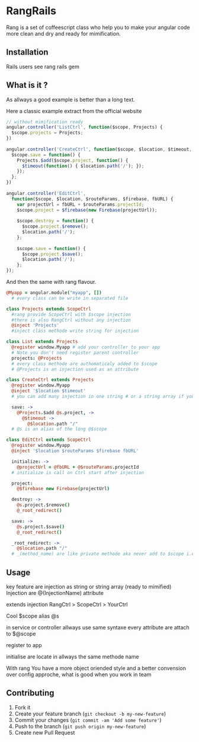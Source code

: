 # RangRails

Rang is a set of coffeescript class who help you to make your angular code
more clean and dry and ready for mimification.

## Installation

Rails users see rang rails gem


## What is it ?


As allways a good example is better than a long text.

Here a classic example extract from the official website

```javascript
// without mimification ready
angular.controller('ListCtrl', function($scope, Projects) {
  $scope.projects = Projects;
})
 
angular.controller('CreateCtrl', function($scope, $location, $timeout, Projects) {
  $scope.save = function() {
    Projects.$add($scope.project, function() {
      $timeout(function() { $location.path('/'); });
    });
  };
})
 
angular.controller('EditCtrl',
  function($scope, $location, $routeParams, $firebase, fbURL) {
    var projectUrl = fbURL + $routeParams.projectId;
    $scope.project = $firebase(new Firebase(projectUrl));
 
    $scope.destroy = function() {
      $scope.project.$remove();
      $location.path('/');
    };
 
    $scope.save = function() {
      $scope.project.$save();
      $location.path('/');
    };
});
````

And then the same with rang flavour.

```coffeescript
@Myapp = angular.module("myapp", []) 
  # every class can be write in separated file

class Projects extends ScopeCtrl 
  #rang provide ScopeCtrl with $scope injection 
  #there is also RangCtrl without any injection
  @inject 'Projects' 
  #inject class methode write string for injection

class List extends Projects
  @register window.Myapp # add your controller to your app
  # Note you don't need register parent controller
  projects: @Projects
  # every class methode are authomaticaly added to $scope
  # @Projects is an injection used as an attribute

class CreateCtrl extends Projects
  @register window.Myapp
  @inject '$location $timeout'
  # you can add many injection in one string # or a string array if you like

  save: ->
    @Projects.$add @s.project, ->
      @$timeout ->
        @$location.path "/"
  # @s is an alias of the long @$scope

class EditCtrl extends ScopeCtrl 
  @register window.Myapp
  @inject '$location $routeParams $firebase fbURL'

  initialize: ->
    @projectUrl = @fbURL + @$routeParams.projectId
  # initialize is call on Ctrl start after injection

  project: 
    @$firebase new Firebase(projectUrl)

  destroy: ->
    @s.project.$remove()
    @_root_redirect()

  save: ->
    @s.project.$save()
    @_root_redirect()

  _root_redirect: ->
    @$location.path "/"
  # _(method_name) are like private methode aka never add to $scope i.e: @s 


````
## Usage

key feature are 
injection
as string or string array (ready to mimified)
Injection are @(InjectionName) attribute 

extends injection
RangCtrl > ScopeCtrl > YourCtrl

Cool $scope alias @s

in service or controller allways use same syntaxe
every attribute are attach to $@scope

register to app

initialise are locate in allways the same methode name

With rang
You have a more object oriended style and a better convension over config
approche, what is good when you work in team


 

## Contributing

1. Fork it
2. Create your feature branch (`git checkout -b my-new-feature`)
3. Commit your changes (`git commit -am 'Add some feature'`)
4. Push to the branch (`git push origin my-new-feature`)
5. Create new Pull Request
